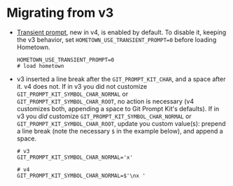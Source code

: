 # Migrating from v3

- [Transient prompt](./transient-prompt.md), new in v4, is enabled by default. To disable it, keeping the v3 behavior, set `HOMETOWN_USE_TRANSIENT_PROMPT=0` before loading Hometown.
  ```shell
  HOMETOWN_USE_TRANSIENT_PROMPT=0
  # load hometown
  ```
- v3 inserted a line break after the `GIT_PROMPT_KIT_CHAR`, and a space after it. v4 does not. If in v3 you did not customize `GIT_PROMPT_KIT_SYMBOL_CHAR_NORMAL` or `GIT_PROMPT_KIT_SYMBOL_CHAR_ROOT`, no action is necessary (v4 customizes both, appending a space to Git Prompt Kit's defaults). If in v3 you _did_ customize `GIT_PROMPT_KIT_SYMBOL_CHAR_NORMAL` or `GIT_PROMPT_KIT_SYMBOL_CHAR_ROOT`, update you custom value(s): prepend a line break (note the necessary `$` in the example below), and append a space.

  ```shell:no-line-numbers
  # v3
  GIT_PROMPT_KIT_SYMBOL_CHAR_NORMAL='x'

  # v4
  GIT_PROMPT_KIT_SYMBOL_CHAR_NORMAL=$'\nx '
  ```
